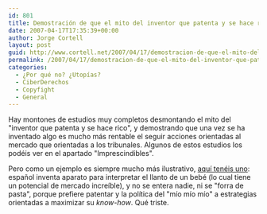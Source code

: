```yaml
---
id: 801
title: Demostración de que el mito del inventor que patenta y se hace rico es una FALACIA
date: 2007-04-17T17:35:39+00:00
author: Jorge Cortell
layout: post
guid: http://www.cortell.net/2007/04/17/demostracion-de-que-el-mito-del-inventor-que-patenta-y-se-hace-rico-es-una-falacia/
permalink: /2007/04/17/demostracion-de-que-el-mito-del-inventor-que-patenta-y-se-hace-rico-es-una-falacia/
categories:
  - ¿Por qué no? ¿Utopías?
  - CiberDerechos
  - Copyfight
  - General
---
```

Hay montones de estudios muy completos desmontando el mito del "inventor que patenta y se hace rico", y demostrando que una vez se ha inventado algo es mucho más rentable el seguir acciones orientadas al mercado que orientadas a los tribunales. Algunos de estos estudios los podéis ver en el apartado "Imprescindibles".

Pero como un ejemplo es siempre mucho más ilustrativo, <a title="Why Cry Baby Monagas" target="_blank" href="http://www.google.com/search?client=safari&rls=es&q=why+cry+baby+monagas&ie=UTF-8&oe=UTF-8">aquí­ tenéis uno</a>: español inventa aparato para interpretar el llanto de un bebé (lo cual tiene un potencial de mercado increí­ble), y no se entera nadie, ni se "forra de pasta", porque prefiere patentar y la polí­tica del "mí­o mí­o mí­o" a estrategias orientadas a maximizar su _know-how_. Qué triste.